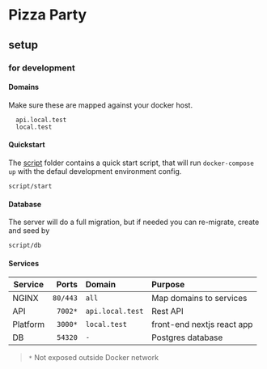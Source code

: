 # Pizza Party

## setup

### for development

#### Domains

Make sure these are mapped against your docker host.

```
  api.local.test
  local.test
```

#### Quickstart

The [script](https://github.com/github/scripts-to-rule-them-all) folder contains a quick start script, that will run `docker-compose up` with the defaul development environment config.

```
script/start
```

#### Database

The server will do a full migration, but if needed you can re-migrate, create and seed by

```
script/db
```

#### Services

| Service  |    Ports | Domain           | Purpose                    |
| -------- | -------: | :--------------- | :------------------------- |
| NGINX    | `80/443` | `all`            | Map domains to services    |
| API      |  `7002*` | `api.local.test` | Rest API                   |
| Platform |  `3000*` | `local.test`     | front-end nextjs react app |
| DB       |  `54320` | `-`              | Postgres database          |

> `*` Not exposed outside Docker network
